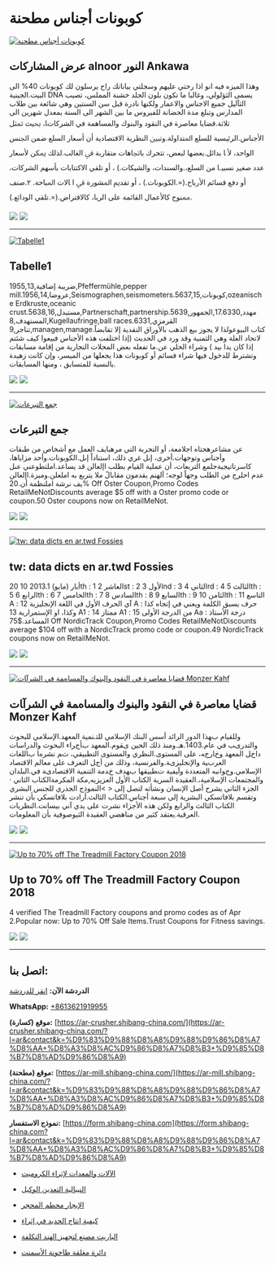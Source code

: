 # كوبونات أجناس مطحنة

<a href="https://swt.shibang-china.com/?l=ar&img&k=%D9%83%D9%88%D8%A8%D9%88%D9%86%D8%A7%D8%AA+%D8%A3%D8%AC%D9%86%D8%A7%D8%B3+%D9%85%D8%B7%D8%AD%D9%86%D8%A9" target="_blank">![كوبونات أجناس مطحنة](http://static.shibang-china.com/all-800x300/209.jpg)</a>

## عرض المشاركات alnoor النور Ankawa
وهذا الميزه فيه انو اذا رحتي عليهم وسجلتي بياناتك راح يرسلون لك كوبونات 40% الى البيت.الجينية DNA يسمى الثؤلولي، وغالبا ما تكون بلون الجلد خشنة المملس، تصيب الثآليل جميع الاجناس والاعمار ولكنها نادرة قبل سن السنتين وهي شائعة بين طلاب المدارس وتبلغ مدة الحضانة للفيروس ما بين الشهر الى السنة بمعدل شهرين الى ثلاثة.قضايا معاصرة في النقود والبنوك والمساهمة في الشركاتﺎ، ﲝﻴﺚ ﲤﺜﻞ ﺍﻷﺟﻨﺎﺱ.ﺍﻟﺮﺋﻴﺴﻴﺔ ﻟﻠﺴﻠﻊ ﺍﳌﺘﺪﺍﻭﻟﺔ.ﻭﺗﺒﲔ ﺍﻟﻨﻈﺮﻳﺔ ﺍﻻﻗﺘﺼﺎﺩﻳﺔ ﺃﻥ ﺃﺳﻌﺎﺭ ﺍﻟﺴﻠﻊ ﺿﻤﻦ ﺍﳉﻨﺲ ﺍﻟﻮﺍﺣﺪ، ﻷ ﺎ ﺑﺪﺍﺋﻞ.ﺑﻌﻀﻬﺎ ﻟﺒﻌﺾ، ﺗﺘﺤﺮﻙ ﺑﺎﲡﺎﻫﺎﺕ ﻣﺘﻘﺎﺭﺑﺔ ﰲ ﺍﻟﻐﺎﻟﺐ.ﻟﺬﻟﻚ ﳝﻜﻦ ﻷﺳﻌﺎﺭ ﻋﺪﺩ ﺻﻐﲑ ﻧﺴﺒﻴ.ﺎ ﻣﻦ ﺍﻟﺴﻠﻊ،.ﻭﺍﻟﺴﻨﺪﺍﺕ، ﻭﺍﻟﺸﻴﻜﺎﺕ.) ، ﺃﻭ ﺗﻠﻘﻲ ﺍﻻﻛﺘﺘﺎﺑﺎﺕ ﺑﺄﺳﻬﻢ ﺍﻟﺸﺮﻛﺎﺕ، ﺃﻭ ﺩﻓﻊ ﻗﺴﺎﺋﻢ ﺍﻷﺭﺑﺎﺡ.(=.ﺍﻟﻜﻮﺑﻮﻧﺎﺕ.) ، ﺃﻭ ﺗﻘﺪﱘ ﺍﳌﺸﻮﺭﺓ ﰲ ﺍ ﺎﻻﺕ ﺍﳌﺒﺎﺣﺔ. ٢.ﺻﻨﻒ ﳑﻨﻮﺡ ﻛﺎﻷﻋﻤﺎﻝ ﺍﻟﻘﺎﺋﻤﺔ ﻋﻠﻰ ﺍﻟﺮﺑﺎ، ﻛﺎﻻﻗﺘﺮﺍﺽ.(=.ﺗﻠﻘﻲ ﺍﻟﻮﺩﺍﺋﻊ.).


<a href="https://whatsapp.shibangsoft.com/WhatsApp.php" target="_blank" title="WhatsApp">![](http://static.shibang-china.com/icon/whatsapp.png)</a> <a href="https://swt.shibang-china.com/?l=ar&icon&k=%D9%83%D9%88%D8%A8%D9%88%D9%86%D8%A7%D8%AA+%D8%A3%D8%AC%D9%86%D8%A7%D8%B3+%D9%85%D8%B7%D8%AD%D9%86%D8%A9" target="_blank">![](http://static.shibang-china.com/icon/chat-ar.png)</a>

---

<a href="https://swt.shibang-china.com/?l=ar&img&k=%D9%83%D9%88%D8%A8%D9%88%D9%86%D8%A7%D8%AA+%D8%A3%D8%AC%D9%86%D8%A7%D8%B3+%D9%85%D8%B7%D8%AD%D9%86%D8%A9" target="_blank">![Tabelle1](http://static.shibang-china.com/all-800x300/442.jpg)</a>

## Tabelle1
1955,ضريبة إضافية,13,Pfeffermühle,pepper mill.1956,عروضا,14,Seismographen,seismometers.5637,كوبونات,15,ozeanische Erdkruste,oceanic crust.5638,مستبدل,16,Partnerschaft,partnership.5639,مهدد,17.6330,الجمهور المستهدف,8,Kugellaufringe,ball races.6331,القرمزي تناجر,9,managen,manage.كتاب البيوعولذا لا يجوز بيع الذهب بالأوراق النقدية إلا تقابضاً لاتحاد العلة وهي الثمنية وقد ورد في الحديث (إذا اختلفت هذه الأجناس فبيعوا كيف شئتم إذا كان يدا بيد ) وشراء الحلي عن.ما تفعله بعض المحلات التجارية من إقامة مسابقات وتشترط للدخول فيها شراء قسائم أو كوبونات هذا يجعلها من الميسر، وإن كانت زهيدة بالنسبة للمتسابق ، ومنها المسابقات.


<a href="https://whatsapp.shibangsoft.com/WhatsApp.php" target="_blank" title="WhatsApp">![](http://static.shibang-china.com/icon/whatsapp.png)</a> <a href="https://swt.shibang-china.com/?l=ar&icon&k=%D9%83%D9%88%D8%A8%D9%88%D9%86%D8%A7%D8%AA+%D8%A3%D8%AC%D9%86%D8%A7%D8%B3+%D9%85%D8%B7%D8%AD%D9%86%D8%A9" target="_blank">![](http://static.shibang-china.com/icon/chat-ar.png)</a>

---

<a href="https://swt.shibang-china.com/?l=ar&img&k=%D9%83%D9%88%D8%A8%D9%88%D9%86%D8%A7%D8%AA+%D8%A3%D8%AC%D9%86%D8%A7%D8%B3+%D9%85%D8%B7%D8%AD%D9%86%D8%A9" target="_blank">![جمع التبرعات](http://static.shibang-china.com/all-800x300/290.jpg)</a>

## جمع التبرعات
عن مشاعرهجتاه اجلامعة، أو التجربة التي مرهبايف العمل مع أشخاص من طبقات وأجناس وتوجهات.أخرى، إىل غري ذلك، استناداً إىل.الكوبونات.وأحد مزاياها، كاسرتاتيجيةجلمع التربعات، أن عملية القيام بطلب اإلعالن قد يساعد.املتطوعني عىل عدم احلرج من الطلب وجهاً لوجه؛ ألهنم يقدمون مقابالً ملا يتربع به املعلن.وميزة.اإلعالن يف نرشة املنظمة أن.20% Off Oster Coupon,Promo Codes RetailMeNotDiscounts average $5 off with a Oster promo code or coupon.50 Oster coupons now on RetailMeNot.


<a href="https://whatsapp.shibangsoft.com/WhatsApp.php" target="_blank" title="WhatsApp">![](http://static.shibang-china.com/icon/whatsapp.png)</a> <a href="https://swt.shibang-china.com/?l=ar&icon&k=%D9%83%D9%88%D8%A8%D9%88%D9%86%D8%A7%D8%AA+%D8%A3%D8%AC%D9%86%D8%A7%D8%B3+%D9%85%D8%B7%D8%AD%D9%86%D8%A9" target="_blank">![](http://static.shibang-china.com/icon/chat-ar.png)</a>

---

<a href="https://swt.shibang-china.com/?l=ar&img&k=%D9%83%D9%88%D8%A8%D9%88%D9%86%D8%A7%D8%AA+%D8%A3%D8%AC%D9%86%D8%A7%D8%B3+%D9%85%D8%B7%D8%AD%D9%86%D8%A9" target="_blank">![tw: data dicts en ar.twd Fossies](http://static.shibang-china.com/all-800x300/979.jpg)</a>

## tw: data dicts en ar.twd Fossies
20 أيار (مايو) 2013.1 10th : العاشر 2 1st : الأول 3 2nd : الثاني 4 3rd : الثالث 5 4th : الرابع 6 5th : الخامس 7 6th : السادس 8 7th : السابع 9 8th : الثامن 10 9th : التاسع 11 A : آي الحرف الأول في اللغة الإنجليزية 12 A : حرف يسبق الكلمة ويعني في إتجاه كذا وكذا، او الإستمرارية 13 A1 : ممتاز 14 A1 : من الدرجة الأولى 15 Aa : درجة الأستاذ المساعد.$75 Off NordicTrack Coupon,Promo Codes RetailMeNotDiscounts average $104 off with a NordicTrack promo code or coupon.49 NordicTrack coupons now on RetailMeNot.


<a href="https://whatsapp.shibangsoft.com/WhatsApp.php" target="_blank" title="WhatsApp">![](http://static.shibang-china.com/icon/whatsapp.png)</a> <a href="https://swt.shibang-china.com/?l=ar&icon&k=%D9%83%D9%88%D8%A8%D9%88%D9%86%D8%A7%D8%AA+%D8%A3%D8%AC%D9%86%D8%A7%D8%B3+%D9%85%D8%B7%D8%AD%D9%86%D8%A9" target="_blank">![](http://static.shibang-china.com/icon/chat-ar.png)</a>

---

<a href="https://swt.shibang-china.com/?l=ar&img&k=%D9%83%D9%88%D8%A8%D9%88%D9%86%D8%A7%D8%AA+%D8%A3%D8%AC%D9%86%D8%A7%D8%B3+%D9%85%D8%B7%D8%AD%D9%86%D8%A9" target="_blank">![ﻗﻀﺎﻳﺎ ﻣﻌﺎﺻﺮة ﻓﻲ اﻟﻨﻘﻮد واﻟﺒﻨﻮك واﻟﻤﺴﺎهﻤﺔ ﻓﻲ اﻟﺸﺮآﺎت Monzer Kahf](http://static.shibang-china.com/all-800x300/820.jpg)</a>

## ﻗﻀﺎﻳﺎ ﻣﻌﺎﺻﺮة ﻓﻲ اﻟﻨﻘﻮد واﻟﺒﻨﻮك واﻟﻤﺴﺎهﻤﺔ ﻓﻲ اﻟﺸﺮآﺎت Monzer Kahf
وﻟﻠﻘﻴﺎم ﺏﻬﺬا اﻟﺪور اﻟﺮاﺋﺪ أﺳﺲ اﻟﺒﻨﻚ اﻹﺳﻼﻣﻲ ﻟﻠﺘ.ﻨﻤﻴﺔ اﻟﻤﻌﻬﺪ.اﻹﺳﻼﻣﻲ ﻟﻠﺒﺤﻮث واﻟﺘﺪریﺐ ﻓﻲ ﻋﺎم.1403.هـ.وﻣﻨﺬ ذﻟﻚ اﻟﺤﻴﻦ یﻘﻮم.اﻟﻤﻌﻬﺪ ﺏﺄﺝﺮاء اﻟﺒﺤﻮث واﻟﺪراﺳﺎت داﺥﻞ اﻟﻤﻌﻬﺪ وﺥﺎرﺝﻪ، ﻋﻠﻰ اﻟﻤﺴﺘﻮى.اﻟﻨﻈﺮي واﻟﻤﺴﺘﻮى اﻟﺘﻄﺒﻴﻘﻲ، ﺙﻢ ﻧﺸﺮهﺎ ﺏﺎﻟﻠﻐﺎت اﻟﻌﺮﺏﻴﺔ واﻹﻧﺠﻠﻴﺰیﺔ.واﻟﻔﺮﻧﺴﻴﺔ، وذﻟﻚ ﻣﻦ أﺝﻞ اﻟﺘﻌﺮف ﻋﻠﻰ ﻣﻌﺎﻟﻢ اﻻﻗﺘﺼﺎد اﻹﺳﻼﻣﻲ.وﺝﻮاﻧﺒﻪ اﻟﻤﺘﻌﺪدة وآﻴﻔﻴﺔ ﺕﻄﺒﻴﻘﻬﺎ ﺏﻬﺪف ﺥﺪﻣﺔ اﻟﺘﻨﻤﻴﺔ اﻻﻗﺘﺼﺎدیﺔ ﻓﻲ.اﻟﺒﻠﺪان واﻟﻤﺠﺘﻤﻌﺎت اﻹﺳﻼﻣﻴﺔ،.العقيدة السرية الكتاب الأول  العزيزيه,مكة المكرمةالكتاب الثاني &middot; الجزء الثاني يشرح أصل الإنسان ونشأته لتصل إلى &lt; &gt;النموذج الجذري للجنس البشري وتقسم بلافاتسكي البشرية إلى سبعة أجناس.الكتاب الثالث.أرادت بلافاتسكي بأن تنشر الكتاب الثالث والرابع ولكن هذه الأجزاء نشرت على يدي آني بيسانت.النظريات العرقية.يعتقد كثير من مناهضي العقيدة الثيوصوفية بأن المعلومات.


<a href="https://whatsapp.shibangsoft.com/WhatsApp.php" target="_blank" title="WhatsApp">![](http://static.shibang-china.com/icon/whatsapp.png)</a> <a href="https://swt.shibang-china.com/?l=ar&icon&k=%D9%83%D9%88%D8%A8%D9%88%D9%86%D8%A7%D8%AA+%D8%A3%D8%AC%D9%86%D8%A7%D8%B3+%D9%85%D8%B7%D8%AD%D9%86%D8%A9" target="_blank">![](http://static.shibang-china.com/icon/chat-ar.png)</a>

---

<a href="https://swt.shibang-china.com/?l=ar&img&k=%D9%83%D9%88%D8%A8%D9%88%D9%86%D8%A7%D8%AA+%D8%A3%D8%AC%D9%86%D8%A7%D8%B3+%D9%85%D8%B7%D8%AD%D9%86%D8%A9" target="_blank">![Up to 70% off The Treadmill Factory Coupon 2018](http://static.shibang-china.com/all-800x300/40.jpg)</a>

## Up to 70% off The Treadmill Factory Coupon 2018
4 verified The Treadmill Factory coupons and promo codes as of Apr 2.Popular now: Up to 70% Off Sale Items.Trust Coupons for Fitness savings.

<a href="https://whatsapp.shibangsoft.com/WhatsApp.php" target="_blank" title="WhatsApp">![](http://static.shibang-china.com/icon/whatsapp.png)</a> <a href="https://swt.shibang-china.com/?l=ar&icon&k=%D9%83%D9%88%D8%A8%D9%88%D9%86%D8%A7%D8%AA+%D8%A3%D8%AC%D9%86%D8%A7%D8%B3+%D9%85%D8%B7%D8%AD%D9%86%D8%A9" target="_blank">![](http://static.shibang-china.com/icon/chat-ar.png)</a>

---
## اتصل بنا:

**الدردشة الآن:** [انقر للدردشة](https://swt.shibang-china.com?l=ar&contact&k=%D9%83%D9%88%D8%A8%D9%88%D9%86%D8%A7%D8%AA+%D8%A3%D8%AC%D9%86%D8%A7%D8%B3+%D9%85%D8%B7%D8%AD%D9%86%D8%A9)

**WhatsApp:**  [+8613621919955](https://whatsapp.shibangsoft.com/WhatsApp.php)

**موقع (كسارة):** [https://ar-crusher.shibang-china.com/](https://ar-crusher.shibang-china.com/?l=ar&contact&k=%D9%83%D9%88%D8%A8%D9%88%D9%86%D8%A7%D8%AA+%D8%A3%D8%AC%D9%86%D8%A7%D8%B3+%D9%85%D8%B7%D8%AD%D9%86%D8%A9)

**موقع (مطحنة):** [https://ar-mill.shibang-china.com/](https://ar-mill.shibang-china.com/?l=ar&contact&k=%D9%83%D9%88%D8%A8%D9%88%D9%86%D8%A7%D8%AA+%D8%A3%D8%AC%D9%86%D8%A7%D8%B3+%D9%85%D8%B7%D8%AD%D9%86%D8%A9)

**نموذج الاستفسار:** [https://form.shibang-china.com](https://form.shibang-china.com?l=ar&contact&k=%D9%83%D9%88%D8%A8%D9%88%D9%86%D8%A7%D8%AA+%D8%A3%D8%AC%D9%86%D8%A7%D8%B3+%D9%85%D8%B7%D8%AD%D9%86%D8%A9)

* [الآلات والمعدات لإثراء الكروميت](../26/%D8%A7%D9%84%D8%A2%D9%84%D8%A7%D8%AA%20%D9%88%D8%A7%D9%84%D9%85%D8%B9%D8%AF%D8%A7%D8%AA%20%D9%84%D8%A5%D8%AB%D8%B1%D8%A7%D8%A1%20%D8%A7%D9%84%D9%83%D8%B1%D9%88%D9%85%D9%8A%D8%AA.md)

* [النيبالية التعدين الوكيل](../30/%D8%A7%D9%84%D9%86%D9%8A%D8%A8%D8%A7%D9%84%D9%8A%D8%A9%20%D8%A7%D9%84%D8%AA%D8%B9%D8%AF%D9%8A%D9%86%20%D8%A7%D9%84%D9%88%D9%83%D9%8A%D9%84.md)

* [الإيجار محطم المحجر](../30/%D8%A7%D9%84%D8%A5%D9%8A%D8%AC%D8%A7%D8%B1%20%D9%85%D8%AD%D8%B7%D9%85%20%D8%A7%D9%84%D9%85%D8%AD%D8%AC%D8%B1.md)

* [كيفية إنتاج الحديد في إثراء](../30/%D9%83%D9%8A%D9%81%D9%8A%D8%A9%20%D8%A5%D9%86%D8%AA%D8%A7%D8%AC%20%D8%A7%D9%84%D8%AD%D8%AF%D9%8A%D8%AF%20%D9%81%D9%8A%20%D8%A5%D8%AB%D8%B1%D8%A7%D8%A1.md)

* [الباريت مصنع لتجهيز الهند التكلفة](../30/%D8%A7%D9%84%D8%A8%D8%A7%D8%B1%D9%8A%D8%AA%20%D9%85%D8%B5%D9%86%D8%B9%20%D9%84%D8%AA%D8%AC%D9%87%D9%8A%D8%B2%20%D8%A7%D9%84%D9%87%D9%86%D8%AF%20%D8%A7%D9%84%D8%AA%D9%83%D9%84%D9%81%D8%A9.md)

* [دائرة مغلقة طاحونة الأسمنت](../29/%D8%AF%D8%A7%D8%A6%D8%B1%D8%A9%20%D9%85%D8%BA%D9%84%D9%82%D8%A9%20%D8%B7%D8%A7%D8%AD%D9%88%D9%86%D8%A9%20%D8%A7%D9%84%D8%A3%D8%B3%D9%85%D9%86%D8%AA.md)